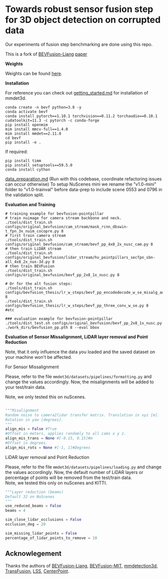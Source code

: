 # Towards robust sensor fusion step for 3D object detection on corrupted data
Our experiments of fusion step benchmarking are done using this repo.

This is a fork of [BEVFusion-Liang](https://github.com/ADLab-AutoDrive/BEVFusion) [paper](https://arxiv.org/abs/2205.13790)

**Weights**

Weights can be found [here](https://1drv.ms/f/s!AugbFK-uh1nHkalusJWWkZ568EAcwA?e=uuuiHK).

**Installation**

For reference you can check out [getting_started.md](docs/getting_started.md) for installation of mmdet3d.

```shell
conda create -n bevf python=3.8 -y
conda activate bevf
conda install pytorch==1.10.1 torchvision==0.11.2 torchaudio==0.10.1 cudatoolkit=11.3 -c pytorch -c conda-forge
pip install openmim
mim install mmcv-full==1.4.0
mim install mmdet==2.11.0
cd bevf
pip install -e . 
```

If required:
```shell
pip install timm
pip install setuptools==59.5.0
conda install cython
```
[data_preparation.md](docs/data_preparation.md) (Run with this codebase, coordinate refactoring issues can occur otherwise)
To setup NuScenes mini we rename the "v1.0-mini" folder to "v1.0-trainval" before data-prep to include scene 0553 and 0796 in the validation split.

**Evaluation and Training**
```shell
# training example for bevfusion-pointpillar 
# train nuimage for camera stream backbone and neck.
./tools/dist_train.sh configs/original_bevfusion/cam_stream/mask_rcnn_dbswin-t_fpn_3x_nuim_cocopre.py 8
# first train camera stream
./tools/dist_train.sh configs/original_bevfusion/cam_stream/bevf_pp_4x8_2x_nusc_cam.py 8
# then train LiDAR stream
./tools/dist_train.sh configs/original_bevfusion/lidar_stream/hv_pointpillars_secfpn_sbn-all_4x8_2x_nus-3d.py 8
# then train BEVFusion
./tools/dist_train.sh configs/original_bevfusion/bevf_pp_2x8_1x_nusc.py 8

# Or for the alt fusion steps:
./tools/dist_train.sh configs/bevfusion_thesis/lr_w_steps/bevf_pp_encodedecode_w_se_misalg_augs.py 8
./tools/dist_train.sh configs/bevfusion_thesis/lr_w_steps/bevf_pp_three_conv_w_se.py 8
#etc

### evaluation example for bevfusion-pointpillar
./tools/dist_test.sh configs/original_bevfusion/bevf_pp_2x8_1x_nusc.py ./work_dirs/bevfusion_pp.pth 8 --eval bbox

```

**Evaluation of Sensor Missalignment, LiDAR layer removal and Point Reduction**

Note, that it only influence the data you loaded and the saved dataset on your machine won't be affected.

For Sensor Missalignment

Please, refer to the file `mmdet3d/datasets/pipelines/formatting.py` and change the values accordingly. Now, the misalignments will be added to your test/train data. 

Note, we only tested this on nuScenes.

```python

"""Misalignment
Random noise to camera2lidar transfer matrix. Translation in xyz [m].
Rotation in yaw [degrees].
"""
align_mis = False #True
#Offset in meters, applies randomly to all cams x y z.
align_mis_trans = None #[-0.15, 0.15]#m                 
#Offset in degrees. 
align_mis_rots = None #[-1, 1]#Degrees   

```

LiDAR layer removal and Point Reduction

Please, refer to the file `mmdet3d/datasets/pipelines/loading.py` and change the values accordingly. Now, the default number of LiDAR layers or percentage of points will be removed from the test/train data.  
Note, we tested this only on nuScenes and KITTI.

```python
"""Layer reduction (beams)
Default 32 on NuScenes
"""
use_reduced_beams = False
beams = 4

sim_close_lidar_occlusions = False
occlusion_deg = 20

sim_missing_lidar_points = False
percentage_of_lidar_points_to_remove = 10

```



## Acknowlegement

Thanks the authors of [BEVFusion-Liang](https://github.com/ADLab-AutoDrive/BEVFusion), [BEVFusion-MIT](https://github.com/mit-han-lab/bevfusion), [mmdetection3d](https://github.com/open-mmlab/mmdetection3d), [TransFusion](https://github.com/XuyangBai/TransFusion), [LSS](https://github.com/nv-tlabs/lift-splat-shoot), [CenterPoint](https://github.com/tianweiy/CenterPoint).
